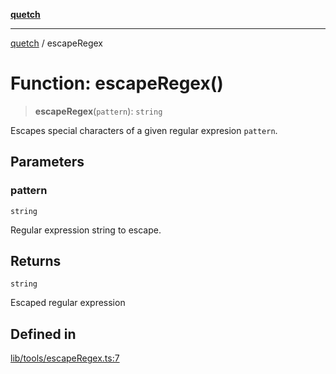 [**quetch**](../README.md)

***

[quetch](../README.md) / escapeRegex

# Function: escapeRegex()

> **escapeRegex**(`pattern`): `string`

Escapes special characters of a given regular expresion `pattern`.

## Parameters

### pattern

`string`

Regular expression string to escape.

## Returns

`string`

Escaped regular expression

## Defined in

[lib/tools/escapeRegex.ts:7](https://github.com/nevoland/quetch/blob/5d54d23c7450a0f85309e15fdf3a25ea832b3452/lib/tools/escapeRegex.ts#L7)
